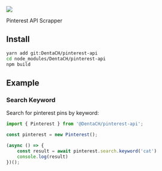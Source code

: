 <head>
    <a href="https://github.com/DentaCH/dxtstd-bot">
        <img src="/../../../../DentaCH/assets-repo/blob/master/pinterest-api/banner.jpg"> </img>
    </a>
</head>
<body>

Pinterest API Scrapper
## Install
```bash
yarn add git:DentaCH/pinterest-api
cd node_modules/DentaCH/pinterest-api
npm build
```

## Example
### Search Keyword
Search for pinterest pins by keyword:
```typescript
import { Pinterest } from '@DentaCH/pinterest-api';

const pinterest = new Pinterest();

(async () => {
    const result = await pinterest.search.keyword('cat')
    console.log(result)
})();
```

</body>